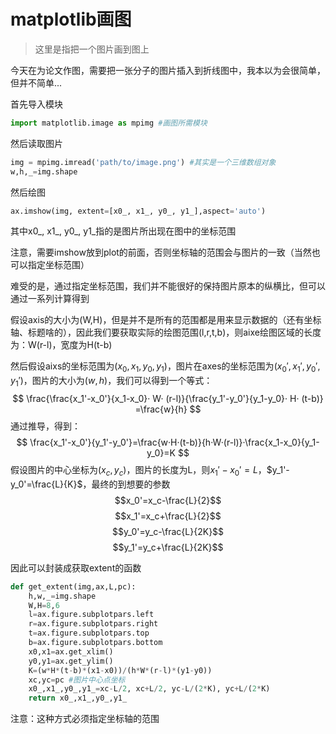 # matplotlib画图
> 这里是指把一个图片画到图上

今天在为论文作图，需要把一张分子的图片插入到折线图中，我本以为会很简单，但并不简单...

首先导入模块
```python
import matplotlib.image as mpimg #画图所需模块
```
然后读取图片
```python
img = mpimg.imread('path/to/image.png') #其实是一个三维数组对象
w,h,_=img.shape
```
然后绘图
```python
ax.imshow(img, extent=[x0_, x1_, y0_, y1_],aspect='auto')
```
其中x0_, x1_, y0_, y1_指的是图片所出现在图中的坐标范围

注意，需要imshow放到plot的前面，否则坐标轴的范围会与图片的一致（当然也可以指定坐标范围）

难受的是，通过指定坐标范围，我们并不能很好的保持图片原本的纵横比，但可以通过一系列计算得到

假设axis的大小为(W,H)，但是并不是所有的范围都是用来显示数据的（还有坐标轴、标题啥的），因此我们要获取实际的绘图范围(l,r,t,b)，则aixe绘图区域的长度为：W(r-l)，宽度为H(t-b)

然后假设aixs的坐标范围为$(x_0,x_1,y_0,y_1)$，图片在axes的坐标范围为$(x_0',x_1',y_0',y_1')$，图片的大小为$(w,h)$，我们可以得到一个等式：
$$
\frac{\frac{x_1'-x_0'}{x_1-x_0}· W· (r-l)}{\frac{y_1'-y_0'}{y_1-y_0}· H· (t-b)} =\frac{w}{h} 
$$
通过推导，得到：
$$
\frac{x_1'-x_0'}{y_1'-y_0'}=\frac{w·H·(t-b)}{h·W·(r-l)}·\frac{x_1-x_0}{y_1-y_0}=K
$$
假设图片的中心坐标为$(x_c,y_c)$，图片的长度为L，则$x_1'-x_0'=L$，$y_1'-y_0'=\frac{L}{K}$，最终的到想要的参数
$$x_0'=x_c-\frac{L}{2}$$
$$x_1'=x_c+\frac{L}{2}$$
$$y_0'=y_c-\frac{L}{2K}$$
$$y_1'=y_c+\frac{L}{2K}$$

因此可以封装成获取extent的函数
```python
def get_extent(img,ax,L,pc):
    h,w,_=img.shape
    W,H=8,6
    l=ax.figure.subplotpars.left
    r=ax.figure.subplotpars.right
    t=ax.figure.subplotpars.top
    b=ax.figure.subplotpars.bottom
    x0,x1=ax.get_xlim()
    y0,y1=ax.get_ylim()
    K=(w*H*(t-b)*(x1-x0))/(h*W*(r-l)*(y1-y0))
    xc,yc=pc #图片中心点坐标
    x0_,x1_,y0_,y1_=xc-L/2, xc+L/2, yc-L/(2*K), yc+L/(2*K)
    return x0_,x1_,y0_,y1_
```

注意：这种方式必须指定坐标轴的范围